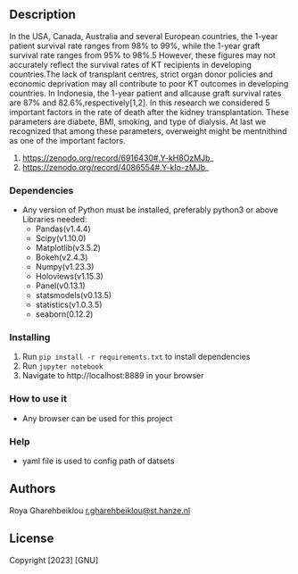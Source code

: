 ## Description
In the USA, Canada, Australia and several European countries, the 1-year patient survival rate ranges from 98% to 99%, while the 1-year graft survival rate ranges from 95% to 98%.5 However, these figures may not accurately reflect the survival rates of KT recipients in developing countries.The lack of
transplant centres, strict organ donor policies and economic deprivation may all contribute to poor KT outcomes in developing countries. In Indonesia, the 1-year patient and allcause graft survival rates are 87% and 82.6%,respectively[1,2]. In this research we considered 5 important factors in the rate of death after the kidney transplantation. These parameters are diabete, BMI, smoking, and type of dialysis. At last we recognized that among these parameters, overweight might be mentnithind as one of the important factors.

1. https://zenodo.org/record/6916430#.Y-kH8OzMJb_
2. https://zenodo.org/record/4086554#.Y-kIo-zMJb_


### Dependencies

* Any version of Python must be installed, preferably python3 or above
Libraries needed:
    - Pandas(v1.4.4)
    - Scipy(v1.10.0)
    - Matplotlib(v3.5.2)
    - Bokeh(v2.4.3)
    - Numpy(v1.23.3)
    - Holoviews(v1.15.3)
    - Panel(v0.13.1)
    - statsmodels(v0.13.5)
    - statistics(v1.0.3.5)
    - seaborn(0.12.2)


### Installing

1. Run `pip install -r requirements.txt` to install dependencies
2. Run `jupyter notebook`
7. Navigate to http://localhost:8889 in your browser


### How to use it

* Any browser can be used for this project

### Help
* yaml file is used to config path of datsets

## Authors
Roya Gharehbeiklou
r.gharehbeiklou@st.hanze.nl

## License
Copyright [2023] [GNU]
